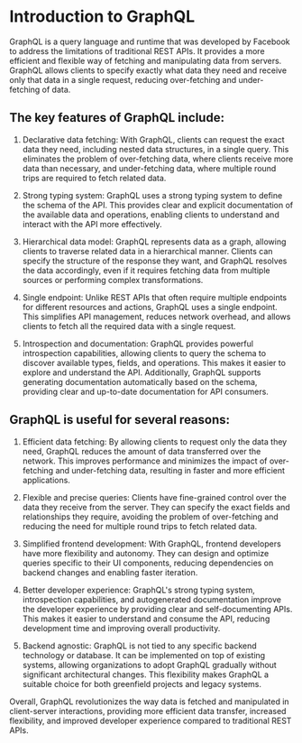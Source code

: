 # Introduction to GraphQL

GraphQL is a query language and runtime that was developed by Facebook to address the limitations of traditional REST APIs. It provides a more efficient and flexible way of fetching and manipulating data from servers. GraphQL allows clients to specify exactly what data they need and receive only that data in a single request, reducing over-fetching and under-fetching of data.

## The key features of GraphQL include:

1. Declarative data fetching: With GraphQL, clients can request the exact data they need, including nested data structures, in a single query. This eliminates the problem of over-fetching data, where clients receive more data than necessary, and under-fetching data, where multiple round trips are required to fetch related data.
    
2. Strong typing system: GraphQL uses a strong typing system to define the schema of the API. This provides clear and explicit documentation of the available data and operations, enabling clients to understand and interact with the API more effectively.
    
3. Hierarchical data model: GraphQL represents data as a graph, allowing clients to traverse related data in a hierarchical manner. Clients can specify the structure of the response they want, and GraphQL resolves the data accordingly, even if it requires fetching data from multiple sources or performing complex transformations.
    
4. Single endpoint: Unlike REST APIs that often require multiple endpoints for different resources and actions, GraphQL uses a single endpoint. This simplifies API management, reduces network overhead, and allows clients to fetch all the required data with a single request.
    
5. Introspection and documentation: GraphQL provides powerful introspection capabilities, allowing clients to query the schema to discover available types, fields, and operations. This makes it easier to explore and understand the API. Additionally, GraphQL supports generating documentation automatically based on the schema, providing clear and up-to-date documentation for API consumers.
    

## GraphQL is useful for several reasons:

1. Efficient data fetching: By allowing clients to request only the data they need, GraphQL reduces the amount of data transferred over the network. This improves performance and minimizes the impact of over-fetching and under-fetching data, resulting in faster and more efficient applications.
    
2. Flexible and precise queries: Clients have fine-grained control over the data they receive from the server. They can specify the exact fields and relationships they require, avoiding the problem of over-fetching and reducing the need for multiple round trips to fetch related data.
    
3. Simplified frontend development: With GraphQL, frontend developers have more flexibility and autonomy. They can design and optimize queries specific to their UI components, reducing dependencies on backend changes and enabling faster iteration.
    
4. Better developer experience: GraphQL's strong typing system, introspection capabilities, and autogenerated documentation improve the developer experience by providing clear and self-documenting APIs. This makes it easier to understand and consume the API, reducing development time and improving overall productivity.
    
5. Backend agnostic: GraphQL is not tied to any specific backend technology or database. It can be implemented on top of existing systems, allowing organizations to adopt GraphQL gradually without significant architectural changes. This flexibility makes GraphQL a suitable choice for both greenfield projects and legacy systems.
    

Overall, GraphQL revolutionizes the way data is fetched and manipulated in client-server interactions, providing more efficient data transfer, increased flexibility, and improved developer experience compared to traditional REST APIs.